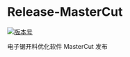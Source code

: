 # Release-MasterCut

[![版本号](https://img.shields.io/badge/release-1.1.3.5-blue.svg?style=flat-square)](https://github.com/WangShiSoftware/Release-WSNesting/releases)

电子锯开料优化软件 MasterCut 发布

